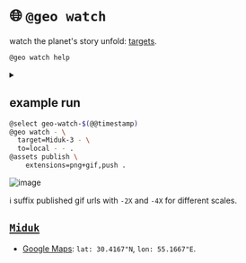 # 🌐 `@geo watch`

watch the planet's story unfold: [targets](./targets.geojson).


```bash
@geo watch help
```
<details>
<summary></summary>

```bash
@geo \
	watch \
	[dryrun] \
	[<query-object-name> | target=<target>] \
	[algo=<algo>,<algo-options>] \
	[~submit | dryrun,to=<runner>] \
	[dryrun,<map-options>] \
	[content=<0.5>,dryrun,~gif,<reduce-options>] \
	[-|<object-name>]
 . watch target -> <object-name>.
   algo: diff | modality
   <algo-options>:
      diff: modality=<modality>,range=<100.0>
      modality: modality=<modality>
   modality: rgb[@<keyword>]
   runner: generic | local
   target: Miduk | Miduk-3 | Miduk-5 | Miduk-test
@geo \
	watch \
	map \
	[algo=<algo>,dryrun,~download,modality=<modality>,offset=<offset>,suffix=<suffix>,~upload] \
	[.|<query-object-name>]
 . @geo watch map <query-object-name> @ <offset> -> /<suffix>.
@geo \
	watch \
	query \
	[dryrun,target=<target>,~upload] \
	[.|<object-name>]
 . query target -> <object-name>.
@geo \
	watch \
	reduce \
	[algo=<algo>dryrun,~download,publish,suffix=<suffix>,~upload] \
	[..|<query-object-name>] \
	[.|<object-name>]
 . @geo watch reduce <query-object-name>/<suffix> -> <object-name>.
@targets cat \
	<target-name>
 . cat <target-name>.
@targets cp|copy \
	[-] \
	[..|<object-name-1>] \
	[.|<object-name-2>]
 . copy <object-name-1>/target -> <object-name-2>.
@targets download \
	[open,QGIS]
 . download watch targets.
   object: $BLUE_GEO_WATCH_TARGET_LIST
@targets edit
 . edit watch targets.
   /Users/kamangir/storage/abcli/bluer-geo-target-list-v1/metadata.yaml
   object: $BLUE_GEO_WATCH_TARGET_LIST
@targets get \
	[--delim space] \
	[--including_versions 0] \
	[--target_name <target>] \
	[--what <catalog|collection|exists|one_liner|query_args>]
 . get <target> info.
@targets list \
	[--catalog <catalog>] \
	[--collection <collection>] \
	[--count <count>] \
	[--delim <space>] \
	[--including_versions 0]
 . list targets.
@targets open \
	[~QGIS,template]
 . open targets.
@targets publish \
	[template]
 . publish watch targets.
@targets save \
	[target=all|<target-name>] \
	[.|<object-name>]
 . save target(s) -> <object-name>.
   template: $BLUE_GEO_QGIS_TEMPLATE_WATCH
@targets test
 . test watch targets.
@targets update_template \
	[~download,target=all|<target-name>,~upload]
 . update target template.
@targets upload
 . upload watch targets.
   object: $BLUE_GEO_WATCH_TARGET_LIST
```

</details>

## example run

```bash
@select geo-watch-$(@@timestamp)
@geo watch - \
  target=Miduk-3 - \
  to=local - - .
@assets publish \
	extensions=png+gif,push .
```


![image](https://github.com/kamangir/assets/blob/main/geo-watch-2025-05-23-dbpk6n/geo-watch-2025-05-23-dbpk6n.gif?raw=true)

ℹ️ suffix published gif urls with `-2X` and `-4X` for different scales.

## [`Miduk`](./targets/md/Miduk.md)
 - [Google Maps](https://maps.app.goo.gl/vaVBoDgci6kJP2KEA): `lat: 30.4167"N`, `lon: 55.1667"E`.

